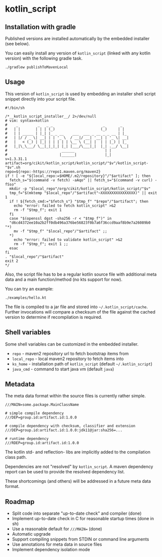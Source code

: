 # kotlin_script


## Installation with gradle

Published versions are installed automatically by the embedded installer
 (see below).
 
You can easily install any version of `kotlin_script` (linked with any 
 kotlin version) with the following gradle task.
 
```
./gradlew publishToMavenLocal
```


## Usage

This version of `kotlin_script` is used by embedding
 an installer shell script snippet directly into your script file. 

```Sh
#!/bin/sh

/*__kotlin_script_installer__/ 2>/dev/null
# vim: syntax=kotlin
#    _         _   _ _                       _       _
#   | |       | | | (_)                     (_)     | |
#   | | _____ | |_| |_ _ __    ___  ___ _ __ _ _ __ | |_
#   | |/ / _ \| __| | | '_ \  / __|/ __| '__| | '_ \| __|
#   |   < (_) | |_| | | | | | \__ \ (__| |  | | |_) | |_
#   |_|\_\___/ \__|_|_|_| |_| |___/\___|_|  |_| .__/ \__|
#                         ______              | |
#                        |______|             |_|
v=1.3.31.1
artifact=org/cikit/kotlin_script/kotlin_script/"$v"/kotlin_script-"$v".sh
repo=${repo:-https://repo1.maven.org/maven2}
if ! [ -e "${local_repo:=$HOME/.m2/repository}"/"$artifact" ]; then
  fetch_s="$(command -v fetch) -aAqo" || fetch_s="$(command -v curl) -fSso"
  mkdir -p "$local_repo"/org/cikit/kotlin_script/kotlin_script/"$v"
  tmp_f="$(mktemp "$local_repo"/"$artifact"~XXXXXXXXXXXXXXXX)" || exit 1
  if ! ${fetch_cmd:="$fetch_s"} "$tmp_f" "$repo"/"$artifact"; then
    echo "error: failed to fetch kotlin_script" >&2
    rm -f "$tmp_f"; exit 1
  fi
  case "$(openssl dgst -sha256 -r < "$tmp_f")" in
  "d6cd4372ee10a2b2ff0db496a376be56823f0b7a6f36ccd9aaf8b9e7a26089b0 "*)
    mv -f "$tmp_f" "$local_repo"/"$artifact" ;;
  *)
    echo "error: failed to validate kotlin_script" >&2
    rm -f "$tmp_f"; exit 1 ;;
  esac
fi
. "$local_repo"/"$artifact"
exit 2
*/
```

Also, the script file has to be a regular kotlin source file with
additional meta data and a main function/method (no kts support for now).

You can try an example:

```
./examples/hello.kt
```

The file is compiled to a jar file and stored into `~/.kotlin_script/cache`. 
Further invocations will compare a checksum of the file against the cached 
version to determine if recompilation is required.


## Shell variables

Some shell variables can be customized in the embedded installer.

* `repo` - maven2 repository url to fetch bootstrap items from
* `local_repo` - local maven2 repository to fetch items into
* `ks_home` - installation path of `kotlin_script` (default `~/.kotlin_script`)
* `java_cmd` - command to start java vm (default `java`)


## Metadata

The meta data format within the source files is currently rather simple. 

```
///MAIN=some.package.MainClassName

# simple compile dependency
///DEP=group.id:artifact.id:1.0.0

# compile dependency with checksum, classifier and extension
///DEP=group.id:artifact.id:1.0.0:jdk11@jar:sha256=...

# runtime dependency
///RDEP=group.id:artifact.id:1.0.0
```

The kotlin std- and reflection- libs are implicitly added to the compilation
class path.

Dependencies are not "resolved" by `kotlin_script`. A maven dependency report 
can be used to provide the resolved dependency list.

These shortcomings (and others) will be addressed in a future meta data
format. 


## Roadmap

* Split code into separate "up-to-date check" and compiler (done)
* Implement up-to-date check in C for reasonable startup times (done in sh)
* Use a reasonable default for `///MAIN=` (done)
* Automatic upgrade
* Support compiling snippets from STDIN or command line arguments
* Use annotations for meta data in source files
* Implement dependency isolation mode
